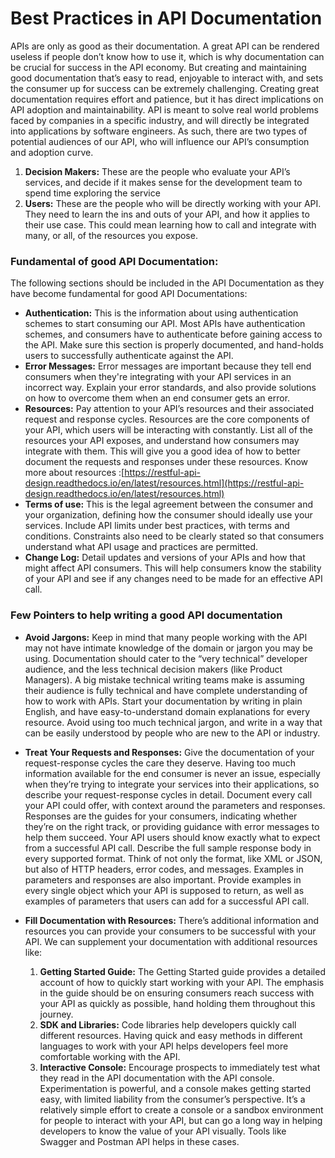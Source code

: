 # Best Practices in API Documentation

APIs are only as good as their documentation. A great API can be rendered useless if people don’t know how to use it, which is why documentation can be crucial for success in the API economy. But creating and maintaining good documentation that’s easy to read, enjoyable to interact with, and sets the consumer up for success can be extremely challenging. Creating great documentation requires effort and patience, but it has direct implications on API adoption and maintainability.
API is meant to solve real world problems faced by companies in a specific industry, and will directly be integrated into applications by software engineers. As such, there are two types of potential audiences of our API, who will influence our API’s consumption and adoption curve.
1) **Decision Makers:** These are the people who evaluate your API’s services, and decide if it makes sense for the development team to spend time exploring the service
2) **Users:** These are the people who will be directly working with your API. They need to learn the ins and outs of your API, and how it applies to their use case. This could mean learning how to call and integrate with many, or all, of the resources you expose.

### Fundamental of good API Documentation:
The following sections should be included in the API Documentation as they have become fundamental for good API Documentations:

- **Authentication:** 
	This is the information about using authentication schemes to start consuming our API. Most APIs have authentication schemes, and consumers have to authenticate before gaining access to the API. Make sure this section is properly documented, and hand-holds users to successfully authenticate against the API.
- **Error Messages:** 
Error messages are important because they tell end consumers when they're integrating with your API services in an incorrect way. Explain your error standards, and also provide solutions on how to overcome them when an end consumer gets an error.
- **Resources:**
Pay attention to your API’s resources and their associated request and response cycles. Resources are the core components of your API, which users will be interacting with constantly. List all of the resources your API exposes, and understand how consumers may integrate with them. This will give you a good idea of how to better document the requests and responses under these resources.
Know more about resources :[https://restful-api-design.readthedocs.io/en/latest/resources.html](https://restful-api-design.readthedocs.io/en/latest/resources.html)
- **Terms of use:**
This is the legal agreement between the consumer and your organization, defining how the consumer should ideally use your services. Include API limits under best practices, with terms and conditions. Constraints also need to be clearly stated so that consumers understand what API usage and practices are permitted.
- **Change Log:**
Detail updates and versions of your APIs and how that might affect API consumers. This will help consumers know the stability of your API and see if any changes need to be made for an effective API call.

### Few Pointers to help writing a good API documentation

- **Avoid Jargons:** Keep in mind that many people working with the API may not have intimate knowledge of the domain or jargon you may be using. Documentation should cater to the “very technical” developer audience, and the less technical decision makers (like Product Managers). A big mistake technical writing teams make is assuming their audience is fully technical and have complete understanding of how to work with APIs. Start your documentation by writing in plain English, and have easy-to-understand domain explanations for every resource. Avoid using too much technical jargon, and write in a way that can be easily understood by people who are new to the API or industry.

- **Treat Your Requests and Responses:** Give the documentation of your request-response cycles the care they deserve. Having too much information available for the end consumer is never an issue, especially when they’re trying to integrate your services into their applications, so describe your request-response cycles in detail. Document every call your API could offer, with context around the parameters and responses. Responses are the guides for your consumers, indicating whether they’re on the right track, or providing guidance with error messages to help them succeed. Your API users should know exactly what to expect from a successful API call. Describe the full sample response body in every supported format. Think of not only the format, like XML or JSON, but also of HTTP headers, error codes, and messages. Examples in parameters and responses are also important. Provide examples in every single object which your API is supposed to return, as well as examples of parameters that users can add for a successful API call.
- **Fill Documentation with Resources:** There’s additional information and resources you can provide your consumers to be successful with your API. We can supplement your documentation with additional resources like:
	1) **Getting Started Guide:** The Getting Started guide provides a detailed account of how to quickly start working with your API. The emphasis in the guide should be on ensuring consumers reach success with your API as quickly as possible, hand holding them throughout this journey.
	2) **SDK and Libraries:** Code libraries help developers quickly call different resources. Having quick and easy methods in different languages to work with your API helps developers feel more comfortable working with the API.
	3) **Interactive Console:** Encourage prospects to immediately test what they read in the API documentation with the API console. Experimentation is powerful, and a console makes getting started easy, with limited liability from the consumer’s perspective. It’s a relatively simple effort to create a console or a sandbox environment for people to interact with your API, but can go a long way in helping developers to know the value of your API visually. Tools like Swagger and Postman API helps in these cases.
